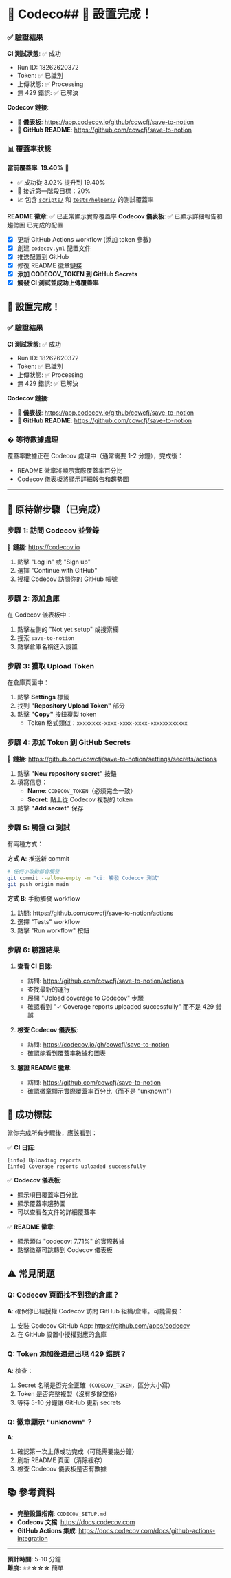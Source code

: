 # 🚀 Codeco## 🎉 設置完成！

### ✅ 驗證結果

**CI 測試狀態**: ✅ 成功
- Run ID: 18262620372
- Token: ✅ 已識別
- 上傳狀態: ✅ Processing
- 無 429 錯誤: ✅ 已解決

**Codecov 鏈接**:
- 🔗 **儀表板**: https://app.codecov.io/github/cowcfj/save-to-notion
- 🔗 **GitHub README**: https://github.com/cowcfj/save-to-notion

### 📊 覆蓋率狀態

**當前覆蓋率**: **19.40%** 🎯
- ✅ 成功從 3.02% 提升到 19.40%
- 🎯 接近第一階段目標：20%
- 📈 包含 [`scripts/`](scripts/ ) 和 [`tests/helpers/`](tests/helpers/ ) 的測試覆蓋率

**README 徽章**: ✅ 已正常顯示實際覆蓋率
**Codecov 儀表板**: ✅ 已顯示詳細報告和趨勢圖 已完成的配置

- [x] 更新 GitHub Actions workflow (添加 token 參數)
- [x] 創建 `codecov.yml` 配置文件
- [x] 推送配置到 GitHub
- [x] 修復 README 徽章鏈接
- [x] **添加 CODECOV_TOKEN 到 GitHub Secrets**
- [x] **觸發 CI 測試並成功上傳覆蓋率**

## 🎉 設置完成！

### ✅ 驗證結果

**CI 測試狀態**: ✅ 成功
- Run ID: 18262620372
- Token: ✅ 已識別
- 上傳狀態: ✅ Processing
- 無 429 錯誤: ✅ 已解決

**Codecov 鏈接**:
- 🔗 **儀表板**: https://app.codecov.io/github/cowcfj/save-to-notion
- 🔗 **GitHub README**: https://github.com/cowcfj/save-to-notion

### � 等待數據處理

覆蓋率數據正在 Codecov 處理中（通常需要 1-2 分鐘），完成後：
- README 徽章將顯示實際覆蓋率百分比
- Codecov 儀表板將顯示詳細報告和趨勢圖

---

## 🔲 原待辦步驟（已完成）

### 步驟 1: 訪問 Codecov 並登錄
🔗 **鏈接**: https://codecov.io

1. 點擊 "Log in" 或 "Sign up"
2. 選擇 "Continue with GitHub"
3. 授權 Codecov 訪問你的 GitHub 帳號

### 步驟 2: 添加倉庫
在 Codecov 儀表板中：

1. 點擊左側的 "Not yet setup" 或搜索欄
2. 搜索 `save-to-notion`
3. 點擊倉庫名稱進入設置

### 步驟 3: 獲取 Upload Token
在倉庫頁面中：

1. 點擊 **Settings** 標籤
2. 找到 **"Repository Upload Token"** 部分
3. 點擊 **"Copy"** 按鈕複製 token
   - Token 格式類似：`xxxxxxxx-xxxx-xxxx-xxxx-xxxxxxxxxxxx`

### 步驟 4: 添加 Token 到 GitHub Secrets
🔗 **鏈接**: https://github.com/cowcfj/save-to-notion/settings/secrets/actions

1. 點擊 **"New repository secret"** 按鈕
2. 填寫信息：
   - **Name**: `CODECOV_TOKEN`（必須完全一致）
   - **Secret**: 貼上從 Codecov 複製的 token
3. 點擊 **"Add secret"** 保存

### 步驟 5: 觸發 CI 測試
有兩種方式：

**方式 A**: 推送新 commit
```bash
# 任何小改動都會觸發
git commit --allow-empty -m "ci: 觸發 Codecov 測試"
git push origin main
```

**方式 B**: 手動觸發 workflow
1. 訪問: https://github.com/cowcfj/save-to-notion/actions
2. 選擇 "Tests" workflow
3. 點擊 "Run workflow" 按鈕

### 步驟 6: 驗證結果
1. **查看 CI 日誌**:
   - 訪問: https://github.com/cowcfj/save-to-notion/actions
   - 查找最新的運行
   - 展開 "Upload coverage to Codecov" 步驟
   - 確認看到 "✓ Coverage reports uploaded successfully" 而不是 429 錯誤

2. **檢查 Codecov 儀表板**:
   - 訪問: https://codecov.io/gh/cowcfj/save-to-notion
   - 確認能看到覆蓋率數據和圖表

3. **驗證 README 徽章**:
   - 訪問: https://github.com/cowcfj/save-to-notion
   - 確認徽章顯示實際覆蓋率百分比（而不是 "unknown"）

## 🎯 成功標誌

當你完成所有步驟後，應該看到：

✅ **CI 日誌**:
```
[info] Uploading reports
[info] Coverage reports uploaded successfully
```

✅ **Codecov 儀表板**:
- 顯示項目覆蓋率百分比
- 顯示覆蓋率趨勢圖
- 可以查看各文件的詳細覆蓋率

✅ **README 徽章**:
- 顯示類似 "codecov: 7.71%" 的實際數據
- 點擊徽章可跳轉到 Codecov 儀表板

## ⚠️ 常見問題

### Q: Codecov 頁面找不到我的倉庫？
**A**: 確保你已經授權 Codecov 訪問 GitHub 組織/倉庫。可能需要：
1. 安裝 Codecov GitHub App: https://github.com/apps/codecov
2. 在 GitHub 設置中授權對應的倉庫

### Q: Token 添加後還是出現 429 錯誤？
**A**: 檢查：
1. Secret 名稱是否完全正確（`CODECOV_TOKEN`，區分大小寫）
2. Token 是否完整複製（沒有多餘空格）
3. 等待 5-10 分鐘讓 GitHub 更新 secrets

### Q: 徽章顯示 "unknown"？
**A**: 
1. 確認第一次上傳成功完成（可能需要幾分鐘）
2. 刷新 README 頁面（清除緩存）
3. 檢查 Codecov 儀表板是否有數據

## 📚 參考資料

- **完整設置指南**: `CODECOV_SETUP.md`
- **Codecov 文檔**: https://docs.codecov.com
- **GitHub Actions 集成**: https://docs.codecov.com/docs/github-actions-integration

---

**預計時間**: 5-10 分鐘  
**難度**: ⭐⭐☆☆☆ 簡單
